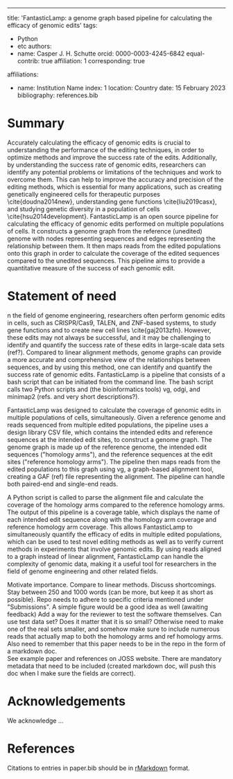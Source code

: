 ---

title: 'FantasticLamp: a genome graph based pipeline for calculating the efficacy of genomic edits'
tags:
  - Python
  - etc
authors:
  - name: Casper J. H. Schutte
    orcid: 0000-0003-4245-6842
    equal-contrib: true
    affiliation: 1
    corresponding: true

affiliations: 
  - name: Institution Name
    index: 1
    location: Country
date: 15 February 2023
bibliography: references.bib



# Summary

Accurately calculating the efficacy of genomic edits is crucial to understanding the performance of the editing techniques, in order to optimize methods and improve the success rate of the edits.
Additionally, by understanding the success rate of genomic edits, researchers can identify any potential problems or limitations of the techniques and work to overcome them.
This can help to improve the accuracy and precision of the editing methods, which is essential for many applications, such as creating genetically engineered cells for therapeutic purposes \cite{doudna2014new}, understanding gene functions \cite{liu2019casx}, and studying genetic diversity in a population of cells \cite{hsu2014development}.
FantasticLamp is an open source pipeline for calculating the efficacy of genomic edits performed on multiple populations of cells. 
It constructs a genome graph from the reference (unedited) genome with nodes representing sequences and edges representing the relationship between them. 
It then maps reads from the edited populations onto this graph in order to calculate the coverage of the edited sequences compared to the unedited sequences. 
This pipeline aims to provide a quantitative measure of the success of each genomic edit.

# Statement of need

n the field of genome engineering, researchers often perform genomic edits in cells, such as CRISPR/Cas9, TALEN, and ZNF-based systems, to study gene functions and to create new cell lines \cite{gaj2013zfn}.
However, these edits may not always be successful, and it may be challenging to identify and quantify the success rate of these edits in large-scale data sets (ref?).
Compared to linear alignment methods, genome graphs can provide a more accurate and comprehensive view of the relationships between sequences, and by using this method, one can identify and quantify the success rate of genomic edits.
FantasticLamp is a pipeline that consists of a bash script that can be initiated from the command line.
The bash script calls two Python scripts and (the bioinformatics tools) vg, odgi, and minimap2 (refs. and very short descriptions?).  

FantasticLamp was designed to calculate the coverage of genomic edits in multiple populations of cells, simultaneously.
Given a reference genome and reads sequenced from multiple edited populations, the pipeline uses a design library CSV file, which contains the intended edits and reference sequences at the intended edit sites, to construct a genome graph.
The genome graph is made up of the reference genome, the intended edit sequences ("homology arms"), and the reference sequences at the edit sites ("reference homology arms").
The pipeline then maps reads from the edited populations to this graph using vg, a graph-based alignment tool, creating a GAF (ref) file representing the alignment.
The pipeline can handle both paired-end and single-end reads.



A Python script is called to parse the alignment file and calculate the coverage of the homology arms compared to the reference homology arms. The output of this pipeline is a coverage table, which displays the name of each intended edit sequence along with the homology arm coverage and reference homology arm coverage.
This allows FantasticLamp to simultaneously quantify the efficacy of edits in multiple edited populations, which can be used to test novel editing methods as well as to verify current methods in experiments that involve genomic edits.
By using reads aligned to a graph instead of linear alignment, FantasticLamp can handle the complexity of genomic data, making it a useful tool for researchers in the field of genome engineering and other related fields.

Motivate importance.
Compare to linear methods.
Discuss shortcomings. 
Stay between 250 and 1000 words (can be more, but keep it as short as possible).
Repo needs to adhere to specific criteria mentioned under "Submissions".
A simple figure would be a good idea as well (awaiting feedback)
Add a way for the reviewer to test the software themselves. Can use test data set? Does it matter that it is so small? 
Otherwise need to make one of the real sets smaller, and somehow make sure to include numerous reads that actually map to both the homology arms and ref homology arms.
Also need to remember that this paper needs to be in the repo in the form of a markdown doc.  
See example paper and references on JOSS website. 
There are mandatory metadata that need to be included (created markdown doc, will push this doc when I make sure the fields are correct). 


# Acknowledgements

We acknowledge ...

# References
Citations to entries in paper.bib should be in
[rMarkdown](http://rmarkdown.rstudio.com/authoring_bibliographies_and_citations.html)
format.